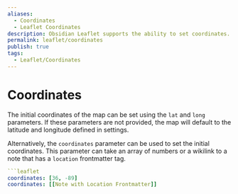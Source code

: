 ```yaml
---
aliases:
  - Coordinates
  - Leaflet Coordinates
description: Obsidian Leaflet supports the ability to set coordinates.
permalink: leaflet/coordinates
publish: true
tags:
  - Leaflet/Coordinates
---
```


# Coordinates

The initial coordinates of the map can be set using the `lat` and `long` parameters. If these parameters are not provided, the map will default to the latitude and longitude defined in settings.

Alternatively, the `coordinates` parameter can be used to set the initial coordinates. This parameter can take an array of numbers or a wikilink to a note that has a `location` frontmatter tag.

```yaml
```leaflet
coordinates: [36, -89]
coordinates: [[Note with Location Frontmatter]]
```
````

